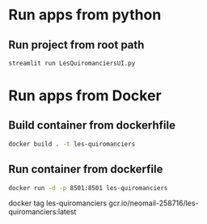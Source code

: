 # Run apps from python

## Run project from root path
```bash
streamlit run LesQuiromanciersUI.py
```

# Run apps from Docker

## Build container from dockerhfile
```bash
docker build . -t les-quiromanciers
```


## Run container from dockerfile
```bash
docker run -d -p 8501:8501 les-quiromanciers
```

docker tag les-quiromanciers gcr.io/neomail-258716/les-quiromanciers:latest